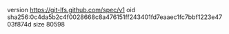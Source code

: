 version https://git-lfs.github.com/spec/v1
oid sha256:0c4da5b2c4f0028668c8a476151ff243401fd7eaaec1fc7bbf1223e4703f874d
size 80598

